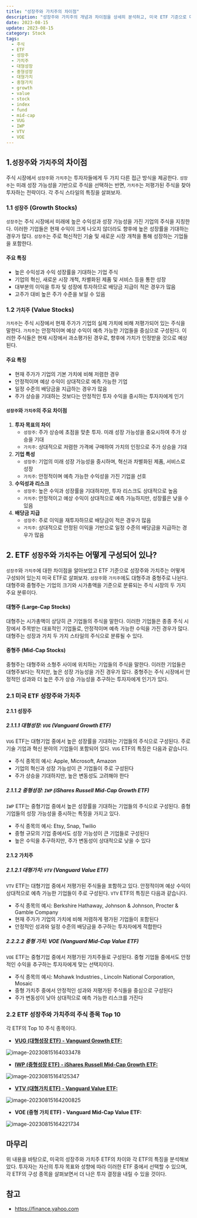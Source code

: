 ```yaml
---
title: "성장주와 가치주의 차이점"
description: "성장주와 가치주의 개념과 차이점을 상세히 분석하고, 미국 ETF 기준으로 대형성장(VUG), 중형성장(IWP), 대형가치(VTV), 중형가치(VOE) ETF의 구성 종목과 특징을 비교하여 투자 전략을 제시합니다."
date: 2023-08-15
update: 2023-08-15
category: Stock
tags:
  - 주식
  - ETF
  - 성장주
  - 가치주
  - 대형성장
  - 중형성장
  - 대형가치
  - 중형가치
  - growth
  - value
  - stock
  - index
  - fund
  - mid-cap
  - VUG
  - IWP
  - VTV
  - VOE
---
```


## 1.`성장주`와 `가치주`의 차이점

주식 시장에서 `성장주`와 `가치주`는 투자자들에게 두 가지 다른 접근 방식을 제공한다. `성장주`는 미래 성장 가능성을 기반으로 주식을 선택하는 반면, `가치주`는 저평가된 주식을 찾아 투자하는 전략이다. 각 주식 스타일의 특징을 살펴보자.

### 1.1 `성장주` (Growth Stocks)

`성장주`는 주식 시장에서 미래에 높은 수익성과 성장 가능성을 가진 기업의 주식을 지칭한다. 이러한 기업들은 현재 수익이 크게 나오지 않더라도 향후에 높은 성장률을 기대하는 경우가 많다. `성장주`는 주로 혁신적인 기술 및 새로운 시장 개척을 통해 성장하는 기업들을 포함한다.

#### 주요 특징

- 높은 수익성과 수익 성장률을 기대하는 기업 주식
- 기업의 혁신, 새로운 시장 개척, 차별화된 제품 및 서비스 등을 통한 성장
- 대부분의 이익을 투자 및 성장에 투자하므로 배당금 지급이 적은 경우가 많음
- 고주가 대비 높은 주가 수준을 보일 수 있음

### 1.2 `가치주` (Value Stocks)

`가치주`는 주식 시장에서 현재 주가가 기업의 실제 가치에 비해 저평가되어 있는 주식을 말한다. `가치주`는 안정적이며 예상 수익이 예측 가능한 기업들을 중심으로 구성된다. 이러한 주식들은 현재 시장에서 과소평가된 경우로, 향후에 가치가 인정받을 것으로 예상된다.

#### 주요 특징

- 현재 주가가 기업의 기본 가치에 비해 저렴한 경우
- 안정적이며 예상 수익이 상대적으로 예측 가능한 기업
- 일정 수준의 배당금을 지급하는 경우가 많음
- 주가 상승을 기대하는 것보다는 안정적인 투자 수익을 중시하는 투자자에게 인기



#### `성장주`와 `가치주`의 주요 차이점

1. **투자 목표의 차이**
    - `성장주`: 주가 상승에 초점을 맞춘 투자. 미래 성장 가능성을 중요시하여 주가 상승을 기대
    - `가치주`: 상대적으로 저렴한 가격에 구매하여 가치의 인정으로 주가 상승을 기대
2. **기업 특성**
    - `성장주`: 기업의 미래 성장 가능성을 중시하며, 혁신과 차별화된 제품, 서비스로 성장
    - `가치주`: 안정적이며 예측 가능한 수익성을 가진 기업을 선호
3. **수익성과 리스크**
    - `성장주`: 높은 수익과 성장률을 기대하지만, 투자 리스크도 상대적으로 높음
    - `가치주`: 안정적이고 예상 수익이 상대적으로 예측 가능하지만, 성장률은 낮을 수 있음
4. **배당금 지급**
    - `성장주`: 주로 이익을 재투자하므로 배당금이 적은 경우가 많음
    - `가치주`: 상대적으로 안정된 이익을 기반으로 일정 수준의 배당금을 지급하는 경우가 많음

## 2. ETF `성장주`와 `가치주`는 어떻게 구성되어 있나?

`성장주`와 `가치주`에 대한 차이점을 알아보았고 ETF 기준으로 성장주와 가치주는 어떻게 구성되어 있는지 미국 ETF로 살펴보자. `성장주`와 `가치주`에도 대형주과 중형주로 나뉜다. 대형주와 중형주는 기업의 크기와 시가총액을 기준으로 분류되는 주식 시장의 두 가지 주요 분류이다.

#### 대형주 (Large-Cap Stocks)

대형주는 시가총액이 상당히 큰 기업들의 주식을 말한다. 이러한 기업들은 종종 주식 시장에서 주목받는 대표적인 기업들로, 안정적이며 예측 가능한 수익을 가진 경우가 많다. 대형주는 성장과 가치 두 가지 스타일의 주식으로 분류될 수 있다.

#### 중형주 (Mid-Cap Stocks)

중형주는 대형주와 소형주 사이에 위치하는 기업들의 주식을 말한다. 이러한 기업들은 대형주보다는 작지만, 높은 성장 가능성을 가진 경우가 많다. 중형주는 주식 시장에서 안정적인 성과와 더 높은 주가 상승 가능성을 추구하는 투자자에게 인기가 있다.

### 2.1 미국 ETF 성장주와 가치주

#### 2.1.1 성장주

##### 2.1.1.1 대형성장: `VUG` (Vanguard Growth ETF)

`VUG` ETF는 대형기업 중에서 높은 성장률을 기대하는 기업들의 주식으로 구성된다. 주로 기술 기업과 혁신 분야의 기업들이 포함되어 있다. `VUG` ETF의 특징은 다음과 같습니다.

- 주식 종목의 예시: Apple, Microsoft, Amazon
- 기업의 혁신과 성장 가능성이 큰 기업들이 주로 구성된다
- 주가 상승을 기대하지만, 높은 변동성도 고려해야 한다

##### 2.1.1.2 중형성장: `IWP` (iShares Russell Mid-Cap Growth ETF)

`IWP` ETF는 중형기업 중에서 높은 성장률을 기대하는 기업들의 주식으로 구성된다. 중형 기업들의 성장 가능성을 중시하는 특징을 가지고 있다.

- 주식 종목의 예시: Etsy, Snap, Twilio
- 중형 규모의 기업 중에서도 성장 가능성이 큰 기업들로 구성된다
- 높은 수익을 추구하지만, 주가 변동성이 상대적으로 낮을 수 있다

#### 2.1.2 가치주

##### 2.1.2.1 대형가치: `VTV` (Vanguard Value ETF)

`VTV` ETF는 대형기업 중에서 저평가된 주식들을 포함하고 있다. 안정적이며 예상 수익이 상대적으로 예측 가능한 기업들이 주로 구성된다. `VTV` ETF의 특징은 다음과 같습니다.

- 주식 종목의 예시: Berkshire Hathaway, Johnson & Johnson, Procter & Gamble Company
- 현재 주가가 기업의 가치에 비해 저렴하게 평가된 기업들이 포함된다
- 안정적인 성과와 일정 수준의 배당금을 추구하는 투자자에게 적합한다

##### 2.2.2.2 중형 가치: VOE (Vanguard Mid-Cap Value ETF)

`VOE` ETF는 중형기업 중에서 저평가된 가치주들로 구성된다. 중형 기업들 중에서도 안정적인 수익을 추구하는 투자자에게 맞는 선택지이다.

- 주식 종목의 예시: Mohawk Industries., Lincoln National Corporation, Mosaic
- 중형 가치주 중에서 안정적인 성과와 저평가된 주식들을 중심으로 구성된다
- 주가 변동성이 낮아 상대적으로 예측 가능한 리스크를 가진다

### 2.2 ETF 성장주와 가치주의 주식 종목 Top 10

각 ETF의 Top 10 주식 종목이다.

- [**VUG (대형성장 ETF) - Vanguard Growth ETF:**](https://finance.yahoo.com/quote/VUG/holdings/)

![image-20230815164033478](image-20230815164033478.png)

- [**IWP (중형성장 ETF) - iShares Russell Mid-Cap Growth ETF:**](https://finance.yahoo.com/quote/IWP/holdings?p=IWP)

![image-20230815164125347](image-20230815164125347.png)

- [**VTV (대형가치 ETF) - Vanguard Value ETF:**](https://finance.yahoo.com/quote/VTV/holdings?p=VTV)

![image-20230815164200825](image-20230815164200825.png)

- **VOE (중형 가치 ETF) - Vanguard Mid-Cap Value ETF:**

![image-20230815164221734](image-20230815164221734.png)

## 마무리

위 내용을 바탕으로, 미국의 성장주와 가치주 ETF의 차이와 각 ETF의 특징을 분석해보았다. 투자자는 자신의 투자 목표와 성향에 따라 이러한 ETF 중에서 선택할 수 있으며, 각 ETF의 구성 종목을 살펴보면서 더 나은 투자 결정을 내릴 수 있을 것이다.

## 참고

- https://finance.yahoo.com
